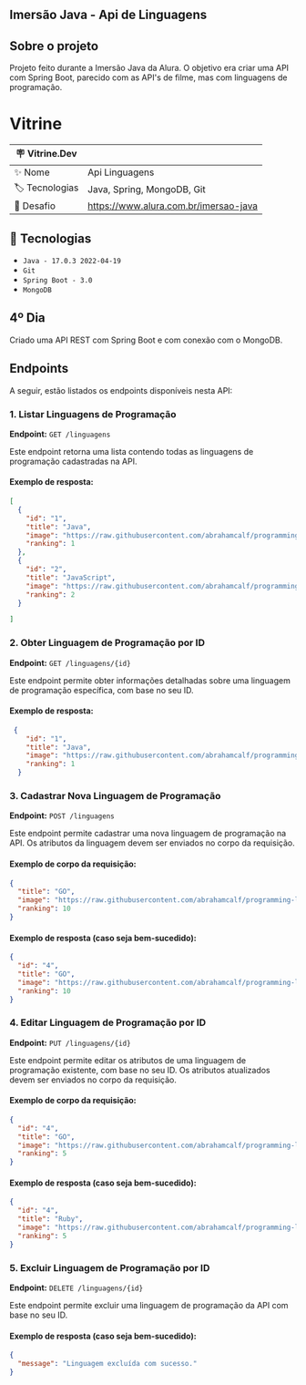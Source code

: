 ## Imersão Java - Api de Linguagens

## Sobre o projeto
Projeto feito durante a Imersão Java da Alura. O objetivo era criar uma API com Spring Boot, parecido com as API's de filme, mas com linguagens de programação.


# Vitrine


| 🪧 Vitrine.Dev |     |
| -------------  | --- |
| ✨ Nome        | Api Linguagens
| 🏷️ Tecnologias | Java, Spring, MongoDB, Git
| 🤿 Desafio | https://www.alura.com.br/imersao-java



## 🔨 Tecnologias
- ``Java - 17.0.3 2022-04-19``
- ``Git``
- ``Spring Boot - 3.0``
- ``MongoDB``

## 4º Dia 

Criado uma API REST com Spring Boot e com conexão com o MongoDB. 


## Endpoints

A seguir, estão listados os endpoints disponíveis nesta API:

### 1. Listar Linguagens de Programação

**Endpoint:** `GET /linguagens`

Este endpoint retorna uma lista contendo todas as linguagens de programação cadastradas na API.

#### Exemplo de resposta:

```json
[
  {
    "id": "1",
    "title": "Java",
    "image": "https://raw.githubusercontent.com/abrahamcalf/programming-languages-logos/master/src/java/java_256x256.png",
    "ranking": 1
  },
  {
    "id": "2",
    "title": "JavaScript",
    "image": "https://raw.githubusercontent.com/abrahamcalf/programming-languages-logos/master/src/javascript/javascript_256x256.png",
    "ranking": 2
  }

]
```

### 2. Obter Linguagem de Programação por ID

**Endpoint:** `GET /linguagens/{id}`

Este endpoint permite obter informações detalhadas sobre uma linguagem de programação específica, com base no seu ID.

#### Exemplo de resposta:

```json
 {
    "id": "1",
    "title": "Java",
    "image": "https://raw.githubusercontent.com/abrahamcalf/programming-languages-logos/master/src/java/java_256x256.png",
    "ranking": 1
  }
```

### 3. Cadastrar Nova Linguagem de Programação

**Endpoint:** `POST /linguagens`

Este endpoint permite cadastrar uma nova linguagem de programação na API. Os atributos da linguagem devem ser enviados no corpo da requisição.

#### Exemplo de corpo da requisição:

```json
{
  "title": "GO",
  "image": "https://raw.githubusercontent.com/abrahamcalf/programming-languages-logos/master/src/go/go_256x256.png",
  "ranking": 10
}
```

#### Exemplo de resposta (caso seja bem-sucedido):

```json
{
  "id": "4",
  "title": "GO",
  "image": "https://raw.githubusercontent.com/abrahamcalf/programming-languages-logos/master/src/go/go_256x256.png",
  "ranking": 10
}
```

### 4. Editar Linguagem de Programação por ID

**Endpoint:** `PUT /linguagens/{id}`

Este endpoint permite editar os atributos de uma linguagem de programação existente, com base no seu ID. Os atributos atualizados devem ser enviados no corpo da requisição.

#### Exemplo de corpo da requisição:

```json
{
  "id": "4",
  "title": "GO",
  "image": "https://raw.githubusercontent.com/abrahamcalf/programming-languages-logos/master/src/go/go_256x256.png",
  "ranking": 5
}
```

#### Exemplo de resposta (caso seja bem-sucedido):

```json
{
  "id": "4",
  "title": "Ruby",
  "image": "https://raw.githubusercontent.com/abrahamcalf/programming-languages-logos/master/src/ruby/ruby_256x256.png",
  "ranking": 5
}
```

### 5. Excluir Linguagem de Programação por ID

**Endpoint:** `DELETE /linguagens/{id}`

Este endpoint permite excluir uma linguagem de programação da API com base no seu ID.

#### Exemplo de resposta (caso seja bem-sucedido):

```json
{
  "message": "Linguagem excluída com sucesso."
}
```




